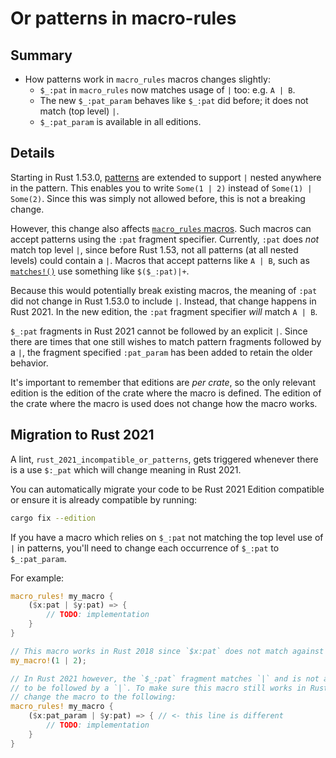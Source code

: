 # Or patterns in macro-rules

## Summary

- How patterns work in `macro_rules` macros changes slightly:
	- `$_:pat` in `macro_rules` now matches usage of `|` too: e.g. `A | B`.
	- The new `$_:pat_param` behaves like `$_:pat` did before; it does not match (top level) `|`.
	- `$_:pat_param` is available in all editions.

## Details

Starting in Rust 1.53.0, [patterns](https://doc.rust-lang.org/stable/reference/patterns.html)
are extended to support `|` nested anywhere in the pattern.
This enables you to write `Some(1 | 2)` instead of `Some(1) | Some(2)`.
Since this was simply not allowed before, this is not a breaking change.

However, this change also affects [`macro_rules` macros](https://doc.rust-lang.org/stable/reference/macros-by-example.html).
Such macros can accept patterns using the `:pat` fragment specifier.
Currently, `:pat` does *not* match top level `|`, since before Rust 1.53,
not all patterns (at all nested levels) could contain a `|`.
Macros that accept patterns like `A | B`,
such as [`matches!()`](https://doc.rust-lang.org/1.51.0/std/macro.matches.html)
use something like `$($_:pat)|+`. 

Because this would potentially break existing macros, the meaning of `:pat` did 
not change in Rust 1.53.0 to include `|`. Instead, that change happens in Rust 2021. 
In the new edition, the `:pat` fragment specifier *will* match `A | B`.

`$_:pat` fragments in Rust 2021 cannot be followed by an explicit `|`. Since there are times 
that one still wishes to match pattern fragments followed by a `|`, the fragment specified `:pat_param` 
has been added to retain the older behavior.

It's important to remember that editions are _per crate_, so the only relevant edition is the edition
of the crate where the macro is defined. The edition of the crate where the macro is used does not 
change how the macro works.

## Migration to Rust 2021

A lint, `rust_2021_incompatible_or_patterns`, gets triggered whenever there is a use `$:_pat` which
will change meaning in Rust 2021. 

You can automatically migrate your code to be Rust 2021 Edition compatible or ensure it is already compatible by
running:

```sh
cargo fix --edition
```

If you have a macro which relies on `$_:pat` not matching the top level use of `|` in patterns, 
you'll need to change each occurrence of `$_:pat` to `$_:pat_param`.

For example:

```rust
macro_rules! my_macro { 
	($x:pat | $y:pat) => {
		// TODO: implementation
	} 
}

// This macro works in Rust 2018 since `$x:pat` does not match against `|`:
my_macro!(1 | 2);

// In Rust 2021 however, the `$_:pat` fragment matches `|` and is not allowed
// to be followed by a `|`. To make sure this macro still works in Rust 2021
// change the macro to the following:
macro_rules! my_macro { 
	($x:pat_param | $y:pat) => { // <- this line is different
		// TODO: implementation
	} 
}
```